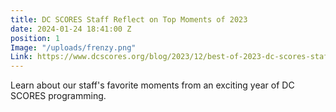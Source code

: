 ```yaml
---
title: DC SCORES Staff Reflect on Top Moments of 2023
date: 2024-01-24 18:41:00 Z
position: 1
Image: "/uploads/frenzy.png"
Link: https://www.dcscores.org/blog/2023/12/best-of-2023-dc-scores-staff-reflect-on-top-moments-of-the-year
---
```


Learn about our staff's favorite moments from an exciting year of DC SCORES programming.